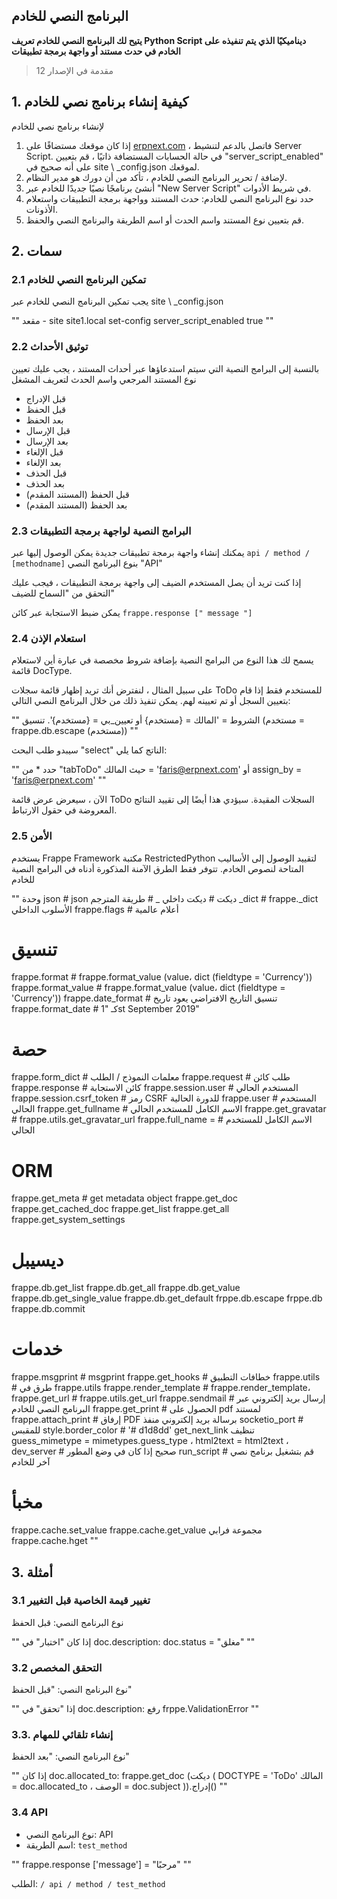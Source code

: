 ## البرنامج النصي للخادم

**يتيح لك البرنامج النصي للخادم تعريف Python Script ديناميكيًا الذي يتم تنفيذه على الخادم في حدث مستند أو واجهة برمجة تطبيقات**

> مقدمة في الإصدار 12

## 1. كيفية إنشاء برنامج نصي للخادم

لإنشاء برنامج نصي للخادم

1. إذا كان موقعك مستضافًا على [erpnext.com](https://erpnext.com/) ، فاتصل بالدعم لتنشيط Server Script. في حالة الحسابات المستضافة ذاتيًا ، قم بتعيين "server_script_enabled" على أنه صحيح في site \ _config.json لموقعك.
2. لإضافة / تحرير البرنامج النصي للخادم ، تأكد من أن دورك هو مدير النظام.
3. أنشئ برنامجًا نصيًا جديدًا للخادم عبر "New Server Script" في شريط الأدوات.
4. حدد نوع البرنامج النصي للخادم: حدث المستند وواجهة برمجة التطبيقات واستعلام الأذونات.
5. قم بتعيين نوع المستند واسم الحدث أو اسم الطريقة والبرنامج النصي والحفظ.

## 2. سمات

### 2.1 تمكين البرنامج النصي للخادم

يجب تمكين البرنامج النصي للخادم عبر site \ _config.json

""
مقعد - site site1.local set-config server_script_enabled true
""

### 2.2 توثيق الأحداث

بالنسبة إلى البرامج النصية التي سيتم استدعاؤها عبر أحداث المستند ، يجب عليك تعيين نوع المستند المرجعي واسم الحدث لتعريف المشغل

* قبل الإدراج
* قبل الحفظ
* بعد الحفظ
* قبل الإرسال
* بعد الإرسال
* قبل الإلغاء
* بعد الإلغاء
* قبل الحذف
* بعد الحذف
* قبل الحفظ (المستند المقدم)
* بعد الحفظ (المستند المقدم)

### 2.3 البرامج النصية لواجهة برمجة التطبيقات

يمكنك إنشاء واجهة برمجة تطبيقات جديدة يمكن الوصول إليها عبر `api / method / [methodname]` بنوع البرنامج النصي "API"

إذا كنت تريد أن يصل المستخدم الضيف إلى واجهة برمجة التطبيقات ، فيجب عليك التحقق من "السماح للضيف"

يمكن ضبط الاستجابة عبر كائن `frappe.response [" message "]`

### 2.4 استعلام الإذن

يسمح لك هذا النوع من البرامج النصية بإضافة شروط مخصصة في عبارة أين لاستعلام قائمة DocType.

على سبيل المثال ، لنفترض أنك تريد إظهار قائمة سجلات ToDo للمستخدم فقط إذا قام بتعيين السجل أو تم تعيينه لهم. يمكن تنفيذ ذلك من خلال البرنامج النصي التالي:

""
الشروط = 'المالك = {مستخدم} أو تعيين_بي = {مستخدم}'. تنسيق (مستخدم = frappe.db.escape (مستخدم))
""

سيبدو طلب البحث "select" الناتج كما يلي:

""
حدد * من "tabToDo" حيث المالك = 'faris@erpnext.com' أو assign_by = 'faris@erpnext.com'
""

الآن ، سيعرض عرض قائمة ToDo السجلات المقيدة. سيؤدي هذا أيضًا إلى تقييد النتائج المعروضة في حقول الارتباط.

### 2.5 الأمن

يستخدم Frappe Framework مكتبة RestrictedPython لتقييد الوصول إلى الأساليب المتاحة لنصوص الخادم. تتوفر فقط الطرق الآمنة المذكورة أدناه في البرامج النصية للخادم

""
وحدة json # json
ديكت # ديكت داخلي
_ # طريقة المترجم
_dict # frappe._dict الأسلوب الداخلي
frappe.flags # أعلام عالمية

# تنسيق
frappe.format # frappe.format_value (value، dict (fieldtype = 'Currency'))
frappe.format_value # frappe.format_value (value، dict (fieldtype = 'Currency'))
frappe.date_format # تنسيق التاريخ الافتراضي
يعود تاريخ frappe.format_date # كـ "1st September 2019"

# حصة
frappe.form_dict # معلمات النموذج / الطلب
frappe.request # طلب كائن
frappe.response # كائن الاستجابة
frappe.session.user # المستخدم الحالي
frappe.session.csrf_token # رمز CSRF للدورة الحالية
frappe.user # المستخدم الحالي
frappe.get_fullname # الاسم الكامل للمستخدم الحالي
frappe.get_gravatar # frappe.utils.get_gravatar_url
frappe.full_name = # الاسم الكامل للمستخدم الحالي

# ORM
frappe.get_meta # get metadata object
frappe.get_doc
frappe.get_cached_doc
frappe.get_list
frappe.get_all
frappe.get_system_settings

# ديسيبل
frappe.db.get_list
frappe.db.get_all
frappe.db.get_value
frappe.db.get_single_value
frappe.db.get_default
frppe.db.escape
frppe.db
frappe.db.commit

# خدمات
frappe.msgprint # msgprint
frappe.get_hooks # خطافات التطبيق
frappe.utils # طرق في frappe.utils
frappe.render_template # frappe.render_template،
frappe.get_url # frappe.utils.get_url
frappe.sendmail # إرسال بريد إلكتروني عبر البرنامج النصي للخادم
frappe.get_print # الحصول على pdf لمستند
frappe.attach_print # إرفاق PDF برسالة بريد إلكتروني
منفذ socketio_port # للمقبس
style.border_color # '# d1d8dd'
get_next_link
تنظيف
guess_mimetype = mimetypes.guess_type ،
html2text = html2text ،
dev_server # صحيح إذا كان في وضع المطور
run_script # قم بتشغيل برنامج نصي آخر للخادم

# مخبأ
frappe.cache.set_value
frappe.cache.get_value
مجموعة فرابي
frappe.cache.hget
""

## 3. أمثلة

### 3.1 تغيير قيمة الخاصية قبل التغيير

نوع البرنامج النصي: قبل الحفظ

""
إذا كان "اختبار" في doc.description:
    doc.status = "مغلق"
""

### 3.2 التحقق المخصص

نوع البرنامج النصي: "قبل الحفظ"

""
إذا "تحقق" في doc.description:
    رفع frppe.ValidationError
""

### 3.3. إنشاء تلقائي للمهام

نوع البرنامج النصي: "بعد الحفظ"

""
إذا كان doc.allocated_to:
    frappe.get_doc (ديكت (
        DOCTYPE = 'ToDo'
        المالك = doc.allocated_to ،
        الوصف = doc.subject
    )).إدراج()
""

### 3.4 API

* نوع البرنامج النصي: API
* اسم الطريقة: `test_method`

""
frappe.response ['message'] = "مرحبًا"
""

الطلب: `/ api / method / test_method`